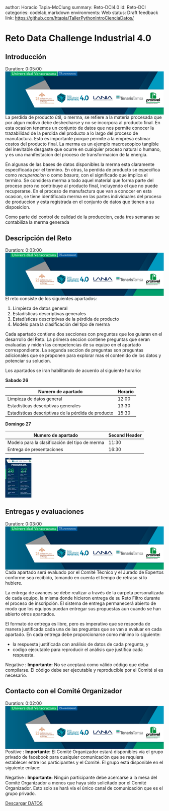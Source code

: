 author: Horacio Tapia-McClung
summary: Reto-DCI4.0
id: Reto-DCI
categories: codelab,markdown
environments: Web
status: Draft
feedback link: https://github.com/htapia/TallerPythonIntroCienciaDatos/

# Reto Data Challenge Industrial 4.0

## Introducción
Duration: 0:05:00
<img align="left" style="padding-right:10px;" src="figures/header_small.png">

La perdida de producto útil, o merma, se refiere a la materia procesada que por algun motivo debe deshecharse y no se incorpora al producto final. En esta ocasion tenemos un conjunto de datos que nos permite conocer la trazabilidad de la perdida del producto a lo largo del proceso de manufactura. Esto es importante porque permite a la empresa estimar costos del producto final. La merma es un ejemplo macroscopico tangible del inevitable desgaste que ocurre en cualquier proceso natural o humano, y es una manifestacion del proceso de transformacion de la energia.

En algunas de las bases de datos disponibles la merma esta claramente especificada por el termino. En otras, la perdida de producto se especifica como _recuperacion_ o como _basura_, con el significado que implica el termino. Se considera merma a todo aquel material que forma parte del proceso pero no contribuye al producto final, incluyendo el que no puede recuperarse. En el proceso de manufactura que van a conocer en esta ocasion, se tiene identificada merma en las partes individuales del proceso de produccion y esta registrada en el conjunto de datos que tienen a su disposicion.

Como parte del control de calidad de la produccion, cada tres semanas se contabiliza la merma generada

## Descripción del Reto
Duration: 0:03:00
<img align="left" style="padding-right:10px;" src="figures/header_small.png">

El reto consiste de los siguientes apartados:

1. Limpieza de datos general
2. Estadísticas descriptivas generales
3. Estadísticas descriptivas de la pérdida de producto
4. Modelo para la clasificación del tipo de merma

Cada apartado contiene dos secciones con preguntas que los guiaran en el desarrollo del Reto. La primera seccion contiene preguntas que seran evaluadas y miden las competencias de su equipo en el apartado correspondiente. La segunda seccion de preguntas son preguntas adicionales que se proponen para explorar mas el contenido de los datos y potenciar su solucion. 

Los apartados se iran habilitando de acuerdo al siguiente horario:
<!--img align="right" style="padding-right:750px;" src="figures/schedule_smaller.jpg"-->

**Sabado 26**

Numero de apartado | Horario
------------------ | ------------------ 
Limpieza de datos general | 12:00
Estadísticas descriptivas generales | 13:30
Estadísticas descriptivas de la pérdida de producto | 15:30

**Domingo 27**

Numero de apartado | Second Header
------------------ | ------------------ 
Modelo para la clasificación del tipo de merma | 11:30
Entrega de presentaciones | 16:30

![programadci](figures/schedule_smaller.jpg)

## Entregas y evaluaciones
Duration: 0:03:00
<img align="left" style="padding-right:10px;" src="figures/header_small.png">

Cada apartado será evaluado por el Comité Técnico y el Jurado de Expertos conforme sea recibido, tomando en cuenta el tiempo de retraso si lo hubiere. 

La entrega de avances se debe realizar a través de la carpeta personalizada de cada equipo, la misma donde hicieron entrega de su Reto Filtro durante el proceso de inscripción. El sistema de entrega permanecerá abierto de modo que los equipos puedan entregar sus propuestas aun cuando se han abierto otros apartados.

El formato de entrega es libre, pero es imperativo que se responda de manera justificada cada una de las preguntas que se van a evaluar en cada apartado. En cada entrega debe proporcionarse como mínimo lo siguiente:

* la respuesta justificada con análisis de datos de cada pregunta, y
* codigo ejecutable para reproducir el análisis que justifica cada respuesta.

Negative
: **Importante:** No se aceptará como válido código que deba compilarse. El código debe ser ejecutable y reproducible por el Comité si es necesario.


## Contacto con el Comité Organizador
Duration: 0:02:00
<img align="left" style="padding-right:10px;" src="figures/header_small.png">

Positive
: **Importante:** El Comité Organizador estará disponibles vía el grupo privado de facebook para cualquier comunicación que se requiera establecer entre los participantes y el Comité. El grupo está disponible en el siguiente enlace: 

Negative
: **Importante:** Ningún participante debe acercarse a la mesa del Comité Organizador a menos que haya sido solicitado por el Comité Organizador. Esto solo se hará vía el único canal de comunicación que es el grupo privado.

[Descargar DATOS](https://www.google.com)

